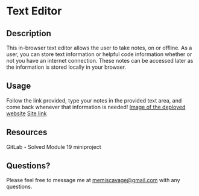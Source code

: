 # Text Editor
## Description
This in-browser text editor allows the user to take notes, on or offline. As a user, you can store text information or helpful code information whether or not you have an internet connection. These notes can be accessed later as the information is stored locally in your browser.
## Usage
Follow the link provided, type your notes in the provided text area, and come back whenever that information is needed!
[Image of the deployed website](/browser-txt-ed/assets/JATEscreenshot.png)
[Site link](https://browser-txt-ed.onrender.com/)
## Resources
GitLab - Solved Module 19 miniproject 
## Questions?
Please feel free to message me at memiscavage@gmail.com with any questions.